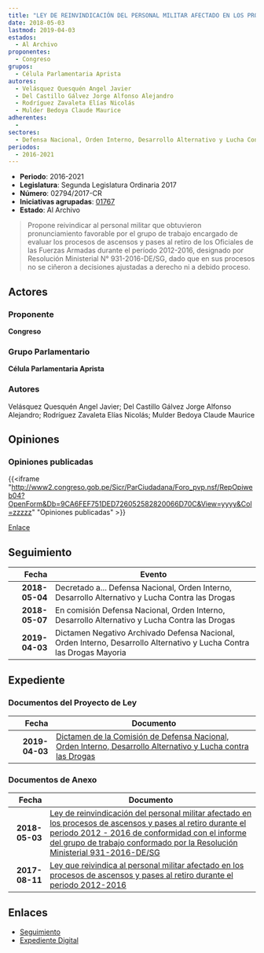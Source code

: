 ```yaml
---
title: "LEY DE REINVINDICACIÓN DEL PERSONAL MILITAR AFECTADO EN LOS PROCESOS DE ASCENSOS Y PASES AL REETIRO DURANTE EL PERÍODO 2012-2016 DE CONFORMIDAD CON EL INFORME DEL GRUPO DE TRABAJO CONFORMADO POR LA RESOLUCIÓN MINISTERIAL N° 931-2016-DE/SG"
date: 2018-05-03
lastmod: 2019-04-03
estados: 
  - Al Archivo
proponentes: 
  - Congreso
grupos: 
  - Célula Parlamentaria Aprista
autores: 
  - Velásquez Quesquén Angel Javier
  - Del Castillo Gálvez Jorge Alfonso Alejandro
  - Rodríguez Zavaleta Elías Nicolás
  - Mulder Bedoya Claude Maurice
adherentes: 
  - 
sectores: 
  - Defensa Nacional, Orden Interno, Desarrollo Alternativo y Lucha Contra las Drogas
periodos: 
  - 2016-2021
---
```


- **Periodo**: 2016-2021
- **Legislatura**: Segunda Legislatura Ordinaria 2017
- **Número**: 02794/2017-CR
- **Iniciativas agrupadas**: [01767](../../01700/01767)
- **Estado**: Al Archivo

> Propone reivindicar al personal militar que obtuvieron pronunciamiento favorable por el grupo de trabajo encargado de evaluar los procesos de ascensos y pases al retiro de los Oficiales de las Fuerzas Armadas durante el período 2012-2016, designado por Resolución Ministerial N° 931-2016-DE/SG, dado que en sus procesos no se ciñeron a decisiones ajustadas a derecho ni a debido proceso.


## Actores

### Proponente

**Congreso**

### Grupo Parlamentario

**Célula Parlamentaria Aprista**

### Autores

Velásquez Quesquén Angel Javier; Del Castillo Gálvez Jorge Alfonso Alejandro; Rodríguez Zavaleta Elías Nicolás; Mulder Bedoya Claude Maurice


## Opiniones

### Opiniones publicadas

{{<iframe "http://www2.congreso.gob.pe/Sicr/ParCiudadana/Foro_pvp.nsf/RepOpiweb04?OpenForm&Db=9CA6FEF751DED726052582820066D70C&View=yyyy&Col=zzzzz" "Opiniones publicadas" >}}

[Enlace](http://www2.congreso.gob.pe/Sicr/ParCiudadana/Foro_pvp.nsf/RepOpiweb04?OpenForm&Db=9CA6FEF751DED726052582820066D70C&View=yyyy&Col=zzzzz)

## Seguimiento

| Fecha | Evento |
|------:|--------|
| **2018-05-04** | Decretado a... Defensa Nacional, Orden Interno, Desarrollo Alternativo y Lucha Contra las Drogas|
| **2018-05-07** | En comisión Defensa Nacional, Orden Interno, Desarrollo Alternativo y Lucha Contra las Drogas|
| **2019-04-03** | Dictamen Negativo Archivado Defensa Nacional, Orden Interno, Desarrollo Alternativo y Lucha Contra las Drogas Mayoria|


## Expediente


### Documentos del Proyecto de Ley

| Fecha | Documento |
|------:|--------|
| **2019-04-03** | [Dictamen de la Comisión de Defensa Nacional, Orden Interno, Desarrollo Alternativo y Lucha contra las Drogas](http://www.leyes.congreso.gob.pe/Documentos/2016_2021/Dictamenes/Proyectos_de_Ley/01767DC07MAY20190403.pdf) |

### Documentos de Anexo

| Fecha | Documento |
|------:|--------|
| **2018-05-03** | [Ley de reinvindicación del personal militar afectado en los procesos de ascensos y pases al retiro durante el periodo 2012 - 2016 de conformidad con el informe del grupo de trabajo conformado por la Resolución Ministerial 931-2016-DE/SG](http://www.leyes.congreso.gob.pe/Documentos/2016_2021/Proyectos_de_Ley_y_de_Resoluciones_Legislativas/PL0279420180503.pdf) |
| **2017-08-11** | [Ley que reivindica al personal militar afectado en los procesos de ascensos y pases al retiro durante el periodo 2012-2016](http://www.leyes.congreso.gob.pe/Documentos/2016_2021/Proyectos_de_Ley_y_de_Resoluciones_Legislativas/PL0176720170811.PDF) |

## Enlaces 

- [Seguimiento](http://www2.congreso.gob.pe/Sicr/TraDocEstProc/CLProLey2016.nsf/f7fff46988ca05b1052578e100829cc7/9344ef3d8e5282a505258282007acd8a?OpenDocument)
- [Expediente Digital](http://www2.congreso.gob.pe/Sicr/TraDocEstProc/CLProLey2016.nsf/f7fff46988ca05b1052578e100829cc7/9344ef3d8e5282a505258282007acd8a?OpenDocument&Click=05257FB7005EB655.eb71d0cf91d8294e05256cdf006b5706/$Body/0.1C6C)
